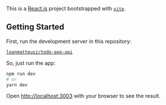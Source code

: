 This is a [React.js](https://nextjs.org/) project bootstrapped with [`vite`](https://vitejs.dev/guide/).

## Getting Started

First, run the development server in this repository:

[`loanmatteusz/todo-app-api`](https://github.com/loanmatteusz/todo-app-api)

So, just run the app:

```bash
npm run dev
# or
yarn dev
```

Open [http://localhost:3003](http://localhost:3003) with your browser to see the result.
